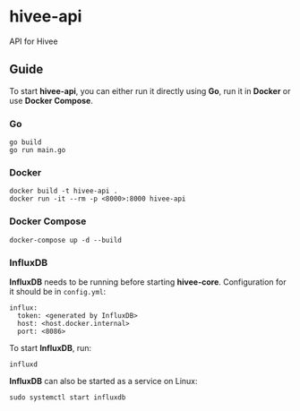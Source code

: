 # hivee-api

API for Hivee

## Guide

To start **hivee-api**, you can either run it directly using **Go**, run it in **Docker** or use **Docker Compose**.

### Go

```
go build
go run main.go
```

### Docker

```
docker build -t hivee-api .
docker run -it --rm -p <8000>:8000 hivee-api
```

### Docker Compose

```
docker-compose up -d --build
```

### InfluxDB

**InfluxDB** needs to be running before starting **hivee-core**. Configuration for it should be in `config.yml`:
```
influx:
  token: <generated by InfluxDB>
  host: <host.docker.internal>
  port: <8086>
```

To start **InfluxDB**, run:

```
influxd
```

**InfluxDB** can also be started as a service on Linux:

```
sudo systemctl start influxdb
```
